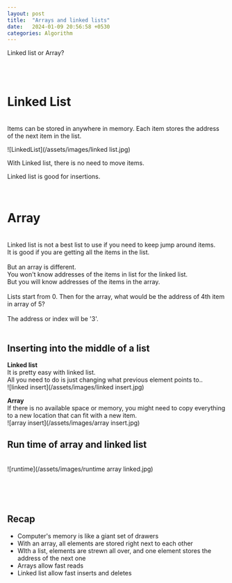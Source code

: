 ```yaml
---
layout: post
title:  "Arrays and linked lists"
date:   2024-01-09 20:56:58 +0530
categories: Algorithm
---
```

Linked list or Array?

\
<br>

# Linked List
\
Items can be stored in anywhere in memory.
Each item stores the address of the next item in the list.

![LinkedList](/assets/images/linked list.jpg)

With Linked list, there is no need to move items.

Linked list is good for insertions.

<br>

# Array
\
Linked list is not a best list to use if you need to keep jump around items.\
It is good if you are getting all the items in the list.
\
\
But an array is different.\
You won't know addresses of the items in list for the linked list.\
But you will know addresses of the items in the array.\
\
Lists start from 0. Then for the array, what would be the address of 4th item in array of 5?\
\
The address or index will be '3'.
\
<br>

## Inserting into the middle of a list

**Linked list**\
It is pretty easy with linked list.\
All you need to do is just changing what previous element points to..
\
![linked insert](/assets/images/linked insert.jpg)

**Array**\
If there is no available space or memory, you might need to copy everything to a new location that can fit with a new item.
\
![array insert](/assets/images/array insert.jpg)

## Run time of array and linked list
\
![runtime](/assets/images/runtime array linked.jpg)


\
\
<br>
## Recap
- Computer's memory is like a giant set of drawers
- With an array, all elements are stored right next to each other
- WIth a list, elements are strewn all over, and one element stores the address of the next one
- Arrays allow fast reads
- Linked list allow fast inserts and deletes

